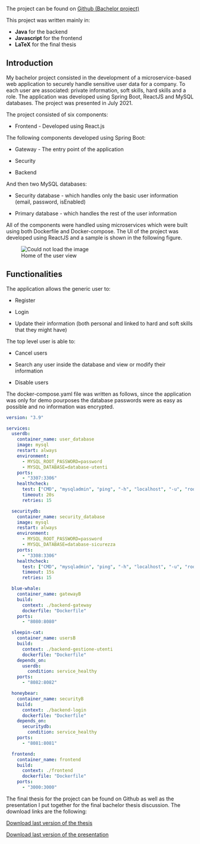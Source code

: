 The project can be found on <a href="https://github.com/S3gmentati0nFault/Anagrafica-Aziendale">Github (Bachelor project)</a>

This project was written mainly in:

- **Java** for the backend
- **Javascript** for the frontend
- **LaTeX** for the final thesis

<h2> Introduction </h2>
My bachelor project consisted in the development of a microservice-based web application to securely handle sensitive user data for a company. To each user are associated: private information, soft skills, hard skills and a role. The application was developed using Spring Boot, ReactJS and MySQL databases. The project was presented in July 2021.

The project consisted of six components:

- Frontend - Developed using React.js

The following components developed using Spring Boot:

- Gateway - The entry point of the application

- Security

- Backend

And then two MySQL databases:

- Security database - which handles only the basic user information (email, password, isEnabled)

- Primary database - which handles the rest of the user information

All of the components were handled using microservices which were built using both Dockerfile and Docker-compose. The UI of the project was developed using ReactJS and a sample is shown in the following figure.

<figure>
  <img src="../assets/frontend.png" alt="Could not load the image">
  <figcaption>Home of the user view</figcaption>
</figure>

<h2> Functionalities </h2>
The application allows the generic user to:

- Register

- Login

- Update their information (both personal and linked to hard and soft skills that they might have)

The top level user is able to:

- Cancel users

- Search any user inside the database and view or modify their information

- Disable users

The docker-compose.yaml file was written as follows, since the application was only for demo pourposes the database passwords were as easy as possible and no information was encrypted.

```yaml
version: "3.9"

services:
  userdb:
    container_name: user_database
    image: mysql
    restart: always
    environment:
      - MYSQL_ROOT_PASSWORD=password
      - MYSQL_DATABASE=database-utenti
    ports:
      - "3307:3306"
    healthcheck:
      test: ["CMD", "mysqladmin", "ping", "-h", "localhost", "-u", "root", "-p password"]
      timeout: 20s
      retries: 15

  securitydb:
    container_name: security_database
    image: mysql
    restart: always
    environment:
      - MYSQL_ROOT_PASSWORD=password
      - MYSQL_DATABASE=database-sicurezza
    ports:
      - "3308:3306"
    healthcheck:
      test: ["CMD", "mysqladmin", "ping", "-h", "localhost", "-u", "root", "-p password"]
      timeout: 15s
      retries: 15

  blue-whale:
    container_name: gatewayB
    build:
      context: ./backend-gateway
      dockerfile: "Dockerfile"
    ports:
      - "8080:8080"

  sleepin-cat:
    container_name: usersB
    build:
      context: ./backend-gestione-utenti
      dockerfile: "Dockerfile"
    depends_on:
      userdb:
        condition: service_healthy
    ports:
      - "8082:8082"

  honeybear:
    container_name: securityB
    build:
      context: ./backend-login
      dockerfile: "Dockerfile"
    depends_on:
      securitydb:
        condition: service_healthy
    ports:
      - "8081:8081"

  frontend:
    container_name: frontend
    build:
      context: ./frontend
      dockerfile: "Dockerfile"
    ports:
      - "3000:3000"
```

The final thesis for the project can be found on Github as well as the presentation I put together for the final bachelor thesis discussion. The download links are the following:

<a href="https://github.com/S3gmentati0nFault/Tesi-triennale/releases/download/Major/Tesi.pdf">Download last version of the thesis</a>

<a href="https://github.com/S3gmentati0nFault/Tesi-triennale/releases/download/Major/Presentazione.pdf">Download last version of the presentation</a>
